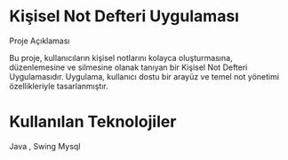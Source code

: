 # Kişisel Not Defteri Uygulaması

Proje Açıklaması

Bu proje, kullanıcıların kişisel notlarını kolayca oluşturmasına, düzenlemesine ve silmesine olanak tanıyan bir Kişisel Not Defteri Uygulamasıdır. Uygulama, kullanıcı dostu bir arayüz ve temel not yönetimi özellikleriyle tasarlanmıştır.

# Kullanılan Teknolojiler
Java , Swing
Mysql
